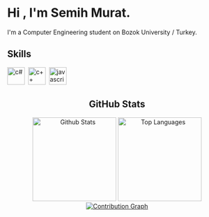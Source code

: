 # Hi , I'm Semih Murat.
I'm a Computer Engineering student on Bozok University / Turkey.

## Skills

<p align="left">
<img src="https://e7.pngegg.com/pngimages/328/221/png-clipart-c-programming-language-logo-microsoft-visual-studio-net-framework-javascript-icon-purple-logo-thumbnail.png" alt="c#" width="40" height="40"/>&nbsp;
<img src="https://e7.pngegg.com/pngimages/46/626/png-clipart-c-logo-the-c-programming-language-computer-icons-computer-programming-source-code-programming-miscellaneous-template-thumbnail.png" alt="c++" width="40" height="40"/>&nbsp;
<img src="https://cdn.jsdelivr.net/gh/devicons/devicon/icons/javascript/javascript-original.svg" alt="javascript" width="40" height="40"/>&nbsp;
</p>

<h2 align = "center">GitHub Stats</h2>
<div> 
<p align = "center">
  <a href="https://github.com/minitheguitarist"><img alt="Github Stats" src="https://github-readme-stats.vercel.app/api/?username=minitheguitarist&show_icons=true&include_all_commits=true&count_private=true&theme=material-palenight&hide_border=true&bg_color=1F222E&title_color=F85D7F&icon_color=F8D866&line_height=28&rank_icon=github" height="192px"/></a>
  <a href="https://github.com/minitheguitarist"><img alt="Top Languages" src="https://denvercoder1-github-readme-stats.vercel.app/api/top-langs/?username=minitheguitarist&langs_count=8&layout=compact&theme=material-palenight&hide_border=true&bg_color=1F222E&title_color=F85D7F&icon_color=F8D866" height="192px"/></a>
  <a href="https://github.com/minitheguitarist"><img alt="Contribution Graph" src="https://github-readme-activity-graph.vercel.app/graph?username=minitheguitarist&theme=dracula&bg_color=1F222E&title_color=F85D7F&point=F8D866&line=F85D7F&color=a6accd&hide_border=true&radius=4.5" /></a>
</p>
</div>
<br>
